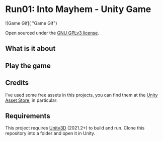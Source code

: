 # Run01: Into Mayhem - Unity Game
![Game Gif]( "Game Gif")

Open sourced under the [GNU GPLv3 license](https://github.com/lcscout/run01-unity-game/blob/main/LICENSE).

## What is it about

## Play the game

## Credits
I've used some free assets in this projects, you can find them at the [Unity Asset Store](https://assetstore.unity.com/), in particular:

## Requirements
This project requires [Unity3D](https://unity.com/) (2021.2+) to build and run. Clone this repository into a folder and open it in Unity.
